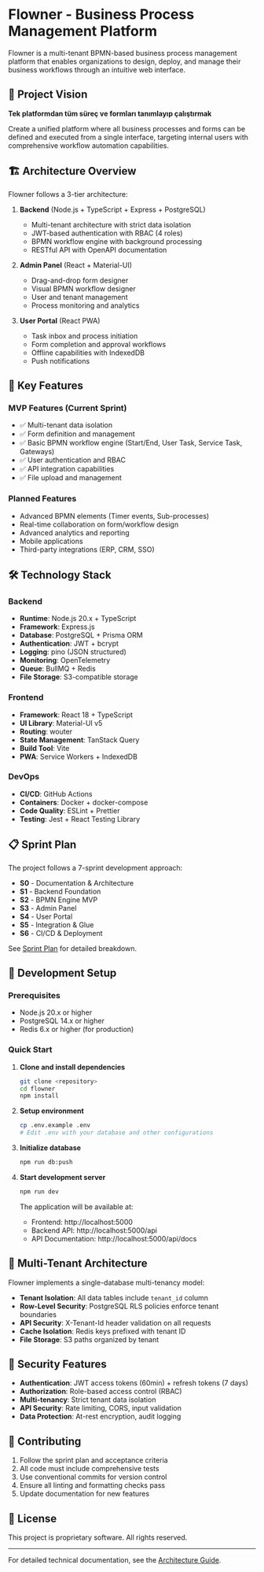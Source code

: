 # Flowner - Business Process Management Platform

Flowner is a multi-tenant BPMN-based business process management platform that enables organizations to design, deploy, and manage their business workflows through an intuitive web interface.

## 🎯 Project Vision

**Tek platformdan tüm süreç ve formları tanımlayıp çalıştırmak**

Create a unified platform where all business processes and forms can be defined and executed from a single interface, targeting internal users with comprehensive workflow automation capabilities.

## 🏗️ Architecture Overview

Flowner follows a 3-tier architecture:

1. **Backend** (Node.js + TypeScript + Express + PostgreSQL)
   - Multi-tenant architecture with strict data isolation
   - JWT-based authentication with RBAC (4 roles)
   - BPMN workflow engine with background processing
   - RESTful API with OpenAPI documentation

2. **Admin Panel** (React + Material-UI)
   - Drag-and-drop form designer
   - Visual BPMN workflow designer  
   - User and tenant management
   - Process monitoring and analytics

3. **User Portal** (React PWA)
   - Task inbox and process initiation
   - Form completion and approval workflows
   - Offline capabilities with IndexedDB
   - Push notifications

## 🚀 Key Features

### MVP Features (Current Sprint)
- ✅ Multi-tenant data isolation
- ✅ Form definition and management
- ✅ Basic BPMN workflow engine (Start/End, User Task, Service Task, Gateways)
- ✅ User authentication and RBAC
- ✅ API integration capabilities
- ✅ File upload and management

### Planned Features
- Advanced BPMN elements (Timer events, Sub-processes)
- Real-time collaboration on form/workflow design
- Advanced analytics and reporting
- Mobile applications
- Third-party integrations (ERP, CRM, SSO)

## 🛠️ Technology Stack

### Backend
- **Runtime**: Node.js 20.x + TypeScript
- **Framework**: Express.js
- **Database**: PostgreSQL + Prisma ORM
- **Authentication**: JWT + bcrypt
- **Logging**: pino (JSON structured)
- **Monitoring**: OpenTelemetry
- **Queue**: BullMQ + Redis
- **File Storage**: S3-compatible storage

### Frontend
- **Framework**: React 18 + TypeScript
- **UI Library**: Material-UI v5
- **Routing**: wouter
- **State Management**: TanStack Query
- **Build Tool**: Vite
- **PWA**: Service Workers + IndexedDB

### DevOps
- **CI/CD**: GitHub Actions
- **Containers**: Docker + docker-compose
- **Code Quality**: ESLint + Prettier
- **Testing**: Jest + React Testing Library

## 📋 Sprint Plan

The project follows a 7-sprint development approach:

- **S0** - Documentation & Architecture
- **S1** - Backend Foundation
- **S2** - BPMN Engine MVP
- **S3** - Admin Panel
- **S4** - User Portal
- **S5** - Integration & Glue
- **S6** - CI/CD & Deployment

See [Sprint Plan](./sprint-plan.md) for detailed breakdown.

## 🔧 Development Setup

### Prerequisites
- Node.js 20.x or higher
- PostgreSQL 14.x or higher
- Redis 6.x or higher (for production)

### Quick Start

1. **Clone and install dependencies**
   ```bash
   git clone <repository>
   cd flowner
   npm install
   ```

2. **Setup environment**
   ```bash
   cp .env.example .env
   # Edit .env with your database and other configurations
   ```

3. **Initialize database**
   ```bash
   npm run db:push
   ```

4. **Start development server**
   ```bash
   npm run dev
   ```

   The application will be available at:
   - Frontend: http://localhost:5000
   - Backend API: http://localhost:5000/api
   - API Documentation: http://localhost:5000/api/docs

## 🏢 Multi-Tenant Architecture

Flowner implements a single-database multi-tenancy model:

- **Tenant Isolation**: All data tables include `tenant_id` column
- **Row-Level Security**: PostgreSQL RLS policies enforce tenant boundaries
- **API Security**: X-Tenant-Id header validation on all requests
- **Cache Isolation**: Redis keys prefixed with tenant ID
- **File Storage**: S3 paths organized by tenant

## 🔐 Security Features

- **Authentication**: JWT access tokens (60min) + refresh tokens (7 days)
- **Authorization**: Role-based access control (RBAC)
- **Multi-tenancy**: Strict tenant data isolation
- **API Security**: Rate limiting, CORS, input validation
- **Data Protection**: At-rest encryption, audit logging

## 🤝 Contributing

1. Follow the sprint plan and acceptance criteria
2. All code must include comprehensive tests
3. Use conventional commits for version control
4. Ensure all linting and formatting checks pass
5. Update documentation for new features

## 📄 License

This project is proprietary software. All rights reserved.

---

For detailed technical documentation, see the [Architecture Guide](./architecture.md).
